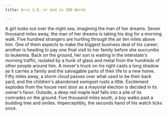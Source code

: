 ```yaml
---
title: Arcs 2.0, or God in 200 Words

---
```


A girl looks out over the night sea, imagining the man of her dreams.
Seven thousand miles away, the man of her dreams is taking his dog for a
morning walk.  Five hundred strangers are hurtling through the air ten
miles above him.  One of them expects to make the biggest business deal
of his career; another is heading to pay one final visit to her family
before she succumbs to leukemia.  Back on the ground, her son is waiting
in the interstate's morning traffic, isolated by a hunk of glass and
metal from the hundreds of other people around him.  A mover's truck on
his right casts a long shadow as it carries a family and the salvagable parts
of their life to a new home.  Fifty miles away, a storm cloud passes
over what used to be their back yard, and the children's abandoned
swingset rusts a little.  Excitement explodes from the house next door
as a mayorial election is decided in its owner's favor.  Outside, a
deep red maple leaf falls into a pile of its comrades on the ground.
Five thousand miles south, a boy walks past a budding tree and smiles.
Imperceptibly, the seconds hand of his watch ticks once.
